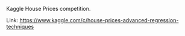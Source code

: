 Kaggle House Prices competition.

Link: 
https://www.kaggle.com/c/house-prices-advanced-regression-techniques
